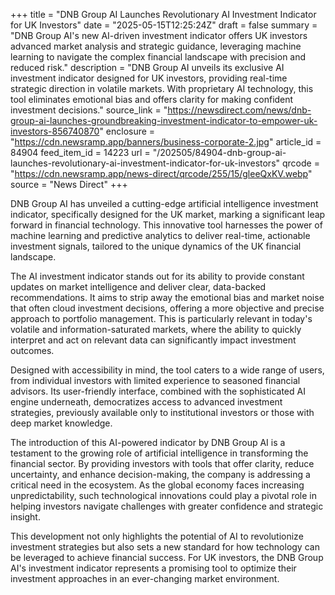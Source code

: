 +++
title = "DNB Group AI Launches Revolutionary AI Investment Indicator for UK Investors"
date = "2025-05-15T12:25:24Z"
draft = false
summary = "DNB Group AI's new AI-driven investment indicator offers UK investors advanced market analysis and strategic guidance, leveraging machine learning to navigate the complex financial landscape with precision and reduced risk."
description = "DNB Group AI unveils its exclusive AI investment indicator designed for UK investors, providing real-time strategic direction in volatile markets. With proprietary AI technology, this tool eliminates emotional bias and offers clarity for making confident investment decisions."
source_link = "https://newsdirect.com/news/dnb-group-ai-launches-groundbreaking-investment-indicator-to-empower-uk-investors-856740870"
enclosure = "https://cdn.newsramp.app/banners/business-corporate-2.jpg"
article_id = 84904
feed_item_id = 14223
url = "/202505/84904-dnb-group-ai-launches-revolutionary-ai-investment-indicator-for-uk-investors"
qrcode = "https://cdn.newsramp.app/news-direct/qrcode/255/15/gleeQxKV.webp"
source = "News Direct"
+++

<p>DNB Group AI has unveiled a cutting-edge artificial intelligence investment indicator, specifically designed for the UK market, marking a significant leap forward in financial technology. This innovative tool harnesses the power of machine learning and predictive analytics to deliver real-time, actionable investment signals, tailored to the unique dynamics of the UK financial landscape.</p><p>The AI investment indicator stands out for its ability to provide constant updates on market intelligence and deliver clear, data-backed recommendations. It aims to strip away the emotional bias and market noise that often cloud investment decisions, offering a more objective and precise approach to portfolio management. This is particularly relevant in today's volatile and information-saturated markets, where the ability to quickly interpret and act on relevant data can significantly impact investment outcomes.</p><p>Designed with accessibility in mind, the tool caters to a wide range of users, from individual investors with limited experience to seasoned financial advisors. Its user-friendly interface, combined with the sophisticated AI engine underneath, democratizes access to advanced investment strategies, previously available only to institutional investors or those with deep market knowledge.</p><p>The introduction of this AI-powered indicator by DNB Group AI is a testament to the growing role of artificial intelligence in transforming the financial sector. By providing investors with tools that offer clarity, reduce uncertainty, and enhance decision-making, the company is addressing a critical need in the ecosystem. As the global economy faces increasing unpredictability, such technological innovations could play a pivotal role in helping investors navigate challenges with greater confidence and strategic insight.</p><p>This development not only highlights the potential of AI to revolutionize investment strategies but also sets a new standard for how technology can be leveraged to achieve financial success. For UK investors, the DNB Group AI's investment indicator represents a promising tool to optimize their investment approaches in an ever-changing market environment.</p>